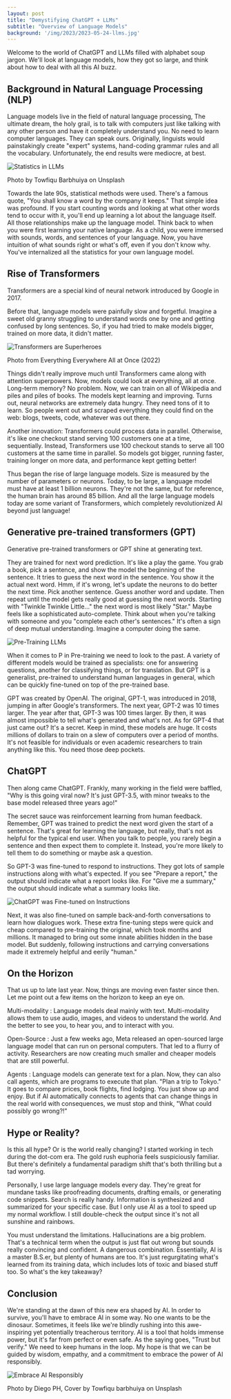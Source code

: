 ```yaml
---
layout: post
title: "Demystifying ChatGPT + LLMs"
subtitle: "Overview of Language Models"
background: '/img/2023/2023-05-24-llms.jpg'
---
```


Welcome to the world of ChatGPT and LLMs filled with alphabet soup jargon. We'll look at language models, how they got so large, and think about how to deal with all this AI buzz.

## Background in Natural Language Processing (NLP)

Language models live in the field of natural language processing, The ultimate dream, the holy grail, is to talk with computers just like talking with any other person and have it completely understand you. No need to learn computer languages. They can speak ours. Originally, linguists would painstakingly create "expert" systems, hand-coding  grammar rules and all the vocabulary. Unfortunately, the end results were mediocre, at best.

![Statistics in LLMs](/img/2023/2023-05-24-llms-stats.png)
<figcaption>Photo by Towfiqu Barbhuiya on Unsplash</figcaption>

Towards the late 90s, statistical methods were used. There's a famous quote, "You shall know a word by the company it keeps." That simple idea was profound. If you start counting words and looking at what other words tend to occur with it, you'll end up learning a lot about the language itself. All those relationships make up the language model. Think back to when you were first learning your native language. As a child, you were immersed with sounds, words, and sentences of your language. Now, you have intuition of what sounds right or what's off, even if you don't know why. You've internalized all the statistics for your own language model.

## Rise of Transformers

Transformers are a special kind of neural network introduced by Google in 2017.

Before that, language models were painfully slow and forgetful. Imagine a sweet old granny struggling to understand words one by one and getting confused by long sentences. So, if you had tried to make models bigger, trained on more data, it didn't matter.

![Transformers are Superheroes](/img/2023/2023-05-24-llms-superhero.png)
<figcaption>Photo from Everything Everywhere All at Once (2022)</figcaption>

Things didn't really improve much until Transformers came along with attention superpowers. Now, models could look at everything, all at once. Long-term memory? No problem. Now, we can train on all of Wikipedia and piles and piles of books. The models kept learning and improving. Turns out, neural networks are extremely data hungry. They need tons of it to learn. So people went out and scraped everything they could find on the web: blogs, tweets, code, whatever was out there.

Another innovation: Transformers could process data in parallel. Otherwise, it's like one checkout stand serving 100 customers one at a time, sequentially. Instead, Transformers use 100 checkout stands to serve all 100 customers at the same time in parallel. So models got bigger, running faster, training longer on more data, and performance kept getting better!

Thus began the rise of large language models. Size is measured by the number of parameters or neurons. Today, to be large, a language model must have at least 1 billion neurons. They're not the same, but for reference, the human brain has around 85 billion. And all the large language models today are some variant of Transformers, which completely revolutionized AI beyond just language!

## Generative pre-trained transformers (GPT)

Generative pre-trained transformers or GPT shine at generating text.

They are trained for next word prediction. It's like a play the game. You grab a book, pick a sentence, and show the model the beginning of the sentence. It tries to guess the next word in the sentence. You show it the actual next word. Hmm, if it's wrong, let's update the neurons to do better the next time. Pick another sentence. Guess another word and update. Then repeat until the model gets really good at guessing the next words. Starting with "Twinkle Twinkle Little..." the next word is most likely "Star." Maybe feels like a sophisticated auto-complete. Think about when you're talking with someone and you "complete each other's sentences." It's often a sign of deep mutual understanding. Imagine a computer doing the same.

![Pre-Training LLMs](/img/2023/2023-05-24-llms-training.jpg)

When it comes to P in Pre-training we need to look to the past. A variety of different models would be trained as specialists: one for answering questions, another for classifying things, or for translation. But GPT is a generalist, pre-trained to understand human languages in general, which can be quickly fine-tuned on top of the pre-trained base.

GPT was created by OpenAI. The original, GPT-1, was introduced in 2018, jumping in after Google's transformers. The next year, GPT-2 was 10 times larger. The year after that, GPT-3 was 100 times larger. By then, it was almost impossible to tell what's generated and what's not. As for GPT-4 that just came out? It's a secret. Keep in mind, these models are huge. It costs millions of dollars to train on a slew of computers over a period of months. It's not feasible for individuals or even academic researchers to train anything like this. You need those deep pockets.

## ChatGPT

Then along came ChatGPT. Frankly, many working in the field were baffled, "Why is this going viral now? It's just GPT-3.5, with minor tweaks to the base model released three years ago!"

The secret sauce was reinforcement learning from human feedback. Remember, GPT was trained to predict the next word given the start of a sentence. That's great for learning the language, but really, that's not as helpful for the typical end user. When you talk to people, you rarely begin a sentence and then expect them to complete it. Instead, you're more likely to tell them to do something or maybe ask a question.

So GPT-3 was fine-tuned to respond to instructions. They got lots of sample instructions along with what's expected. If you see "Prepare a report," the output should indicate what a report looks like. For "Give me a summary," the output should indicate what a summary looks like.

![ChatGPT was Fine-tuned on Instructions](/img/2023/2023-05-24-llms-instruct.jpg)

Next, it was also fine-tuned on sample back-and-forth conversations to learn how dialogues work. These extra fine-tuning steps were quick and cheap compared to pre-training the original, which took months and millions. It managed to bring out some innate abilities hidden in the base model. But suddenly, following instructions and carrying conversations made it extremely helpful and eerily "human."

## On the Horizon

That us up to late last year. Now, things are moving even faster since then. Let me point out a few items on the horizon to keep an eye on.

Multi-modality
: Language models deal mainly with text. Multi-modality allows them to use audio, images, and videos to understand the world. And the better to see you, to hear you, and to interact with you.

Open-Source
: Just a few weeks ago, Meta released an open-sourced large language model that can run on personal computers. That led to a flurry of activity. Researchers are now creating much smaller and cheaper models that are still powerful.

Agents
: Language models can generate text for a plan. Now, they can also call agents, which are programs to execute that plan. "Plan a trip to Tokyo." It goes to compare prices, book flights, find lodging. You just show up and enjoy. But if AI automatically connects to agents that can change things in the real world with consequences, we must stop and think, "What could possibly go wrong?!"

## Hype or Reality?

Is this all hype? Or is the world really changing? I started working in tech during the dot-com era. The gold rush euphoria feels suspiciously familiar. But there's definitely a fundamental paradigm shift that's both thrilling but a tad worrying.

Personally, I use large language models every day. They're great for mundane tasks like proofreading documents, drafting emails, or generating code snippets. Search is really handy. Information is synthesized and summarized for your specific case. But I only use AI as a tool to speed up my normal workflow. I still double-check the output since it's not all sunshine and rainbows.

You must understand the limitations. Hallucinations are a big problem. That's a technical term when the output is just flat out wrong but sounds really convincing and confident. A dangerous combination. Essentially, AI is a master B.S.er, but plenty of humans are too. It's just regurgitating what's learned from its training data, which includes lots of toxic and biased stuff too. So what's the key takeaway?

## Conclusion

We're standing at the dawn of this new era shaped by AI. In order to survive, you'll have to embrace AI in some way. No one wants to be the dinosaur. Sometimes, it feels like we're blindly rushing into this awe-inspiring yet potentially treacherous territory. AI is a tool that holds immense power, but it's far from perfect or even safe. As the saying goes, "Trust but verify." We need to keep humans in the loop. My hope is that we can be guided by wisdom, empathy, and a commitment to embrace the power of AI responsibly.

![Embrace AI Responsibly](/img/2023/2023-05-24-llms-embrace.png)
<figcaption>Photo by Diego PH, Cover by Towfiqu barbhuiya on Unsplash</figcaption>
